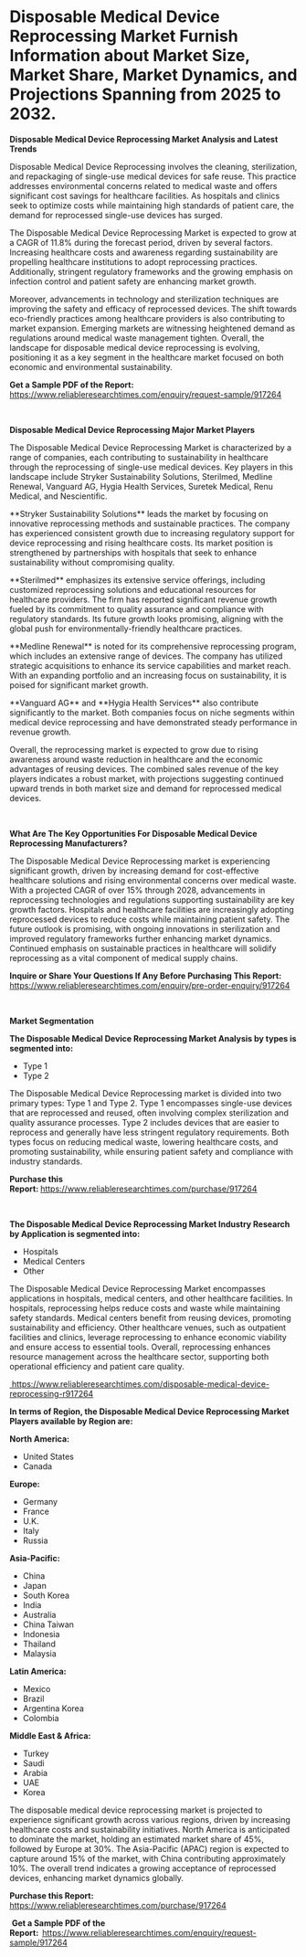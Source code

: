<p><h1>Disposable Medical Device Reprocessing Market Furnish Information about Market Size, Market Share, Market Dynamics, and Projections Spanning from 2025 to 2032.</h1></p><p><strong>Disposable Medical Device Reprocessing Market Analysis and Latest Trends</strong></p>
<p><p>Disposable Medical Device Reprocessing involves the cleaning, sterilization, and repackaging of single-use medical devices for safe reuse. This practice addresses environmental concerns related to medical waste and offers significant cost savings for healthcare facilities. As hospitals and clinics seek to optimize costs while maintaining high standards of patient care, the demand for reprocessed single-use devices has surged.</p><p>The Disposable Medical Device Reprocessing Market is expected to grow at a CAGR of 11.8% during the forecast period, driven by several factors. Increasing healthcare costs and awareness regarding sustainability are propelling healthcare institutions to adopt reprocessing practices. Additionally, stringent regulatory frameworks and the growing emphasis on infection control and patient safety are enhancing market growth. </p><p>Moreover, advancements in technology and sterilization techniques are improving the safety and efficacy of reprocessed devices. The shift towards eco-friendly practices among healthcare providers is also contributing to market expansion. Emerging markets are witnessing heightened demand as regulations around medical waste management tighten. Overall, the landscape for disposable medical device reprocessing is evolving, positioning it as a key segment in the healthcare market focused on both economic and environmental sustainability.</p></p>
<p><strong>Get a Sample PDF of the Report:&nbsp;</strong> <a href="https://www.reliableresearchtimes.com/enquiry/request-sample/917264?utm_campaign=3051&utm_medium=2&utm_source=Github&utm_content=ia&utm_term=18042025&utm_id=disposable-medical-device-reprocessing">https://www.reliableresearchtimes.com/enquiry/request-sample/917264</a></p>
<p>&nbsp;</p>
<p><strong>Disposable Medical Device Reprocessing Major Market Players</strong></p>
<p><p>The Disposable Medical Device Reprocessing Market is characterized by a range of companies, each contributing to sustainability in healthcare through the reprocessing of single-use medical devices. Key players in this landscape include Stryker Sustainability Solutions, Sterilmed, Medline Renewal, Vanguard AG, Hygia Health Services, Suretek Medical, Renu Medical, and Nescientific.</p><p>**Stryker Sustainability Solutions** leads the market by focusing on innovative reprocessing methods and sustainable practices. The company has experienced consistent growth due to increasing regulatory support for device reprocessing and rising healthcare costs. Its market position is strengthened by partnerships with hospitals that seek to enhance sustainability without compromising quality.</p><p>**Sterilmed** emphasizes its extensive service offerings, including customized reprocessing solutions and educational resources for healthcare providers. The firm has reported significant revenue growth fueled by its commitment to quality assurance and compliance with regulatory standards. Its future growth looks promising, aligning with the global push for environmentally-friendly healthcare practices.</p><p>**Medline Renewal** is noted for its comprehensive reprocessing program, which includes an extensive range of devices. The company has utilized strategic acquisitions to enhance its service capabilities and market reach. With an expanding portfolio and an increasing focus on sustainability, it is poised for significant market growth.</p><p>**Vanguard AG** and **Hygia Health Services** also contribute significantly to the market. Both companies focus on niche segments within medical device reprocessing and have demonstrated steady performance in revenue growth.</p><p>Overall, the reprocessing market is expected to grow due to rising awareness around waste reduction in healthcare and the economic advantages of reusing devices. The combined sales revenue of the key players indicates a robust market, with projections suggesting continued upward trends in both market size and demand for reprocessed medical devices.</p></p>
<p>&nbsp;</p>
<p><strong>What Are The Key Opportunities For Disposable Medical Device Reprocessing Manufacturers?</strong></p>
<p><p>The Disposable Medical Device Reprocessing market is experiencing significant growth, driven by increasing demand for cost-effective healthcare solutions and rising environmental concerns over medical waste. With a projected CAGR of over 15% through 2028, advancements in reprocessing technologies and regulations supporting sustainability are key growth factors. Hospitals and healthcare facilities are increasingly adopting reprocessed devices to reduce costs while maintaining patient safety. The future outlook is promising, with ongoing innovations in sterilization and improved regulatory frameworks further enhancing market dynamics. Continued emphasis on sustainable practices in healthcare will solidify reprocessing as a vital component of medical supply chains.</p></p>
<p><strong>Inquire or Share Your Questions If Any Before Purchasing This Report:</strong> <a href="https://www.reliableresearchtimes.com/enquiry/pre-order-enquiry/917264?utm_campaign=3051&utm_medium=2&utm_source=Github&utm_content=ia&utm_term=18042025&utm_id=disposable-medical-device-reprocessing">https://www.reliableresearchtimes.com/enquiry/pre-order-enquiry/917264</a></p>
<p>&nbsp;</p>
<p><strong>Market Segmentation</strong></p>
<p><strong>The Disposable Medical Device Reprocessing Market Analysis by types is segmented into:</strong></p>
<p><ul><li>Type 1</li><li>Type 2</li></ul></p>
<p><p>The Disposable Medical Device Reprocessing market is divided into two primary types: Type 1 and Type 2. Type 1 encompasses single-use devices that are reprocessed and reused, often involving complex sterilization and quality assurance processes. Type 2 includes devices that are easier to reprocess and generally have less stringent regulatory requirements. Both types focus on reducing medical waste, lowering healthcare costs, and promoting sustainability, while ensuring patient safety and compliance with industry standards.</p></p>
<p><strong>Purchase this Report:&nbsp;</strong><a href="https://www.reliableresearchtimes.com/purchase/917264?utm_campaign=3051&utm_medium=2&utm_source=Github&utm_content=ia&utm_term=18042025&utm_id=disposable-medical-device-reprocessing">https://www.reliableresearchtimes.com/purchase/917264</a></p>
<p>&nbsp;</p>
<p><strong>The Disposable Medical Device Reprocessing Market Industry Research by Application is segmented into:</strong></p>
<p><ul><li>Hospitals</li><li>Medical Centers</li><li>Other</li></ul></p>
<p><p>The Disposable Medical Device Reprocessing Market encompasses applications in hospitals, medical centers, and other healthcare facilities. In hospitals, reprocessing helps reduce costs and waste while maintaining safety standards. Medical centers benefit from reusing devices, promoting sustainability and efficiency. Other healthcare venues, such as outpatient facilities and clinics, leverage reprocessing to enhance economic viability and ensure access to essential tools. Overall, reprocessing enhances resource management across the healthcare sector, supporting both operational efficiency and patient care quality.</p></p>
<p><a href="https://www.reliableresearchtimes.com/disposable-medical-device-reprocessing-r917264?utm_campaign=3051&utm_medium=2&utm_source=Github&utm_content=ia&utm_term=18042025&utm_id=disposable-medical-device-reprocessing">&nbsp;https://www.reliableresearchtimes.com/disposable-medical-device-reprocessing-r917264</a></p>
<p><strong>In terms of Region, the Disposable Medical Device Reprocessing Market Players available by Region are:</strong></p>
<p>
    <p> <strong> North America: </strong>
        <ul>
            <li>United States</li>
            <li>Canada</li>
        </ul>
        </p> 
    <p> <strong> Europe: </strong>
        <ul>
            <li>Germany</li>
            <li>France</li>
            <li>U.K.</li>
            <li>Italy</li>
            <li>Russia</li>
        </ul>
        </p> 
    <p> <strong> Asia-Pacific: </strong>
        <ul>
            <li>China</li>
            <li>Japan</li>
            <li>South Korea</li>
            <li>India</li>
            <li>Australia</li>
            <li>China Taiwan</li>
            <li>Indonesia</li>
            <li>Thailand</li>
            <li>Malaysia</li>
        </ul>
        </p> 
    <p> <strong> Latin America: </strong>
        <ul>
            <li>Mexico</li>
            <li>Brazil</li>
            <li>Argentina Korea</li>
            <li>Colombia</li>
        </ul>
        </p> 
    <p> <strong> Middle East & Africa: </strong>
        <ul>
            <li>Turkey</li>
            <li>Saudi</li>
            <li>Arabia</li>
            <li>UAE</li>
            <li>Korea</li>
        </ul>
    </p>
    </p>
<p><p>The disposable medical device reprocessing market is projected to experience significant growth across various regions, driven by increasing healthcare costs and sustainability initiatives. North America is anticipated to dominate the market, holding an estimated market share of 45%, followed by Europe at 30%. The Asia-Pacific (APAC) region is expected to capture around 15% of the market, with China contributing approximately 10%. The overall trend indicates a growing acceptance of reprocessed devices, enhancing market dynamics globally.</p></p>
<p><strong>Purchase this Report: </strong><a href="https://www.reliableresearchtimes.com/purchase/917264?utm_campaign=3051&utm_medium=2&utm_source=Github&utm_content=ia&utm_term=18042025&utm_id=disposable-medical-device-reprocessing">https://www.reliableresearchtimes.com/purchase/917264</a></p>
<p>&nbsp;<strong>Get a Sample PDF of the Report:&nbsp;&nbsp;</strong><a href="https://www.reliableresearchtimes.com/enquiry/request-sample/917264?utm_campaign=3051&utm_medium=2&utm_source=Github&utm_content=ia&utm_term=18042025&utm_id=disposable-medical-device-reprocessing">https://www.reliableresearchtimes.com/enquiry/request-sample/917264</a></p>
<p><strong></strong></p>
<p><p></p><p></p><p></p></p>